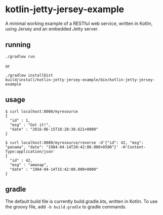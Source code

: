 # kotlin-jetty-jersey-example

A minimal working example of a RESTful web service, written in Kotlin, using Jersey and an embedded Jetty server.

## running

    ./gradlew run

or

    ./gradlew installDist
    build/install/kotlin-jetty-jersey-example/bin/kotlin-jetty-jersey-example

## usage

    $ curl localhost:8080/myresource
    {
      "id" : 1,
      "msg" : "Got it!",
      "date" : "2016-06-15T18:28:30.621+0000"
    }

    $ curl localhost:8080/myresource/reverse -d'{"id": 42, "msg": "panama", "date": "1984-04-14T20:42:00.000+0500"}' -H'Content-Type:application/json'
    {
      "id" : 42,
      "msg" : "amanap",
      "date" : "1984-04-14T15:42:00.000+0000"
    }

## gradle

The default build file is currently build.gradle.kts, written in Kotlin. To use the groovy file, add `-b build.gradle`
to gradle commands.
